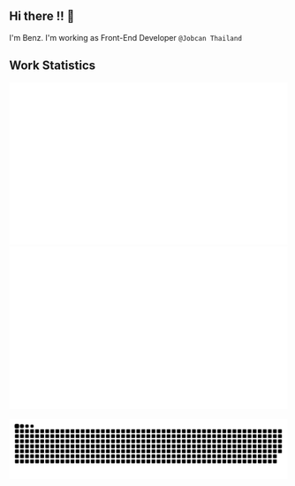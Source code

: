 ## Hi there !! 👋
I'm Benz. I'm working as Front-End Developer `@Jobcan Thailand`

## Work Statistics
<a href="">

![](https://raw.githubusercontent.com/benzkittisak/github-stats-transparent/output/generated/overview.svg)
![](https://raw.githubusercontent.com/benzkittisak/github-stats-transparent/output/generated/languages.svg)

</a>

<picture>
  <source media="(prefers-color-scheme: dark)" srcset="https://raw.githubusercontent.com/platane/platane/output/github-contribution-grid-snake-dark.svg">
  <source media="(prefers-color-scheme: light)" srcset="https://raw.githubusercontent.com/platane/platane/output/github-contribution-grid-snake.svg">
  <img alt="github contribution grid snake animation" src="https://raw.githubusercontent.com/platane/platane/output/github-contribution-grid-snake.svg">
</picture>
